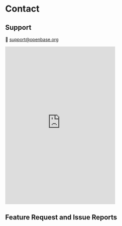 ---
---

# Contact

## Support

:email: support@openbase.org

<iframe src="https://discordapp.com/widget?id=689880302398603272&theme=dark" width="350" height="500" allowtransparency="true" frameborder="0"></iframe>

## Feature Request and Issue Reports
<br>
<issues/>
